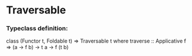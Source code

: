 # Traversable

### Typeclass definition:
class (Functor t, Foldable t) => Traversable t where
  traverse :: Applicative f => (a -> f b) -> t a -> f (t b)
